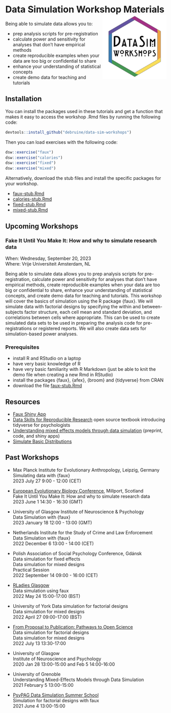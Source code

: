 
# Data Simulation Workshop Materials <img src="man/figures/logo.png" style="float:right; width:200px;" />

Being able to simulate data allows you to:

- prep analysis scripts for pre-registration
- calculate power and sensitivity for analyses that don’t have empirical
  methods
- create reproducible examples when your data are too big or
  confidential to share
- enhance your understanding of statistical concepts
- create demo data for teaching and tutorials

## Installation

You can install the packages used in these tutorials and get a function
that makes it easy to access the workshop .Rmd files by running the
following code:

``` r
devtools::install_github("debruine/data-sim-workshops")
```

Then you can load exercises with the following code:

``` r
dsw::exercise("faux")
dsw::exercise("calories")
dsw::exercise("fixed")
dsw::exercise("mixed")
```

Alternatively, download the stub files and install the specific packages
for your workshop.

- [faux-stub.Rmd](https://raw.githubusercontent.com/debruine/data-sim-workshops/master/inst/stubs/faux-stub.Rmd)
- [calories-stub.Rmd](https://raw.githubusercontent.com/debruine/data-sim-workshops/master/inst/stubs/calories-stub.Rmd)
- [fixed-stub.Rmd](https://raw.githubusercontent.com/debruine/data-sim-workshops/master/inst/stubs/fixed-stub.Rmd)
- [mixed-stub.Rmd](https://raw.githubusercontent.com/debruine/data-sim-workshops/master/inst/stubs/mixed-stub.Rmd)

## Upcoming Workshops

<!--
### Simulating data with faux
&#10;When: 9:00 - 12:00, Thursday, July 27, 2023  
Where: Max Planck Institute for Evolutionary Anthropology, Leipzig, Germany
&#10;Being able to simulate data allows you to prep analysis scripts for pre-registration, calculate power and sensitivity for analyses that don’t have empirical methods, create reproducible examples when your data are too big or confidential to share, enhance your understanding of statistical concepts, and create demo data for teaching and tutorials. This workshop will cover the basics of simulation using the R package {faux}. In the first half of the workshop, we will simulate data with factorial designs by specifying the within and between-subjects factor structure, each cell mean and standard deviation, and correlations between cells where appropriate. We will use these to set up simulation-based power analyses. In the second half of the workshop, we will cover simulating data for a mixed design, where trials are crossed with subjects. We will learn how to analyse this using {lme4}, with a focus on understanding how the simulation parameters correspond to the output. 
&#10;Prep: Install R and RStudio, and run the following code to produce two HTML files. If you have trouble with this, please contact [Lisa](mailto:lisa.debruine@glasgow.ac.uk), who will help you troubleshoot.
&#10;``` r
# install workshop package that includes all packages used
devtools::install_github("debruine/data-sim-workshops")
&#10;# create stub files for the workshop
dsw::exercise("faux")
dsw::exercise("mixed")
&#10;# render files (may require some rmarkdown setup)
rmarkdown::render("faux-stub.Rmd")
rmarkdown::render("mixed-stub.Rmd")
```
&#10;-->

### Fake It Until You Make It: How and why to simulate research data

When: Wednesday, September 20, 2023  
Where: Vrije Universiteit Amsterdam, NL

Being able to simulate data allows you to prep analysis scripts for
pre-registration, calculate power and sensitivity for analyses that
don’t have empirical methods, create reproducible examples when your
data are too big or confidential to share, enhance your understanding of
statistical concepts, and create demo data for teaching and tutorials.
This workshop will cover the basics of simulation using the R package
{faux}. We will simulate data with factorial designs by specifying the
within and between-subjects factor structure, each cell mean and
standard deviation, and correlations between cells where appropriate.
This can be used to create simulated data sets to be used in preparing
the analysis code for pre-registrations or registered reports. We will
also create data sets for simulation-based power analyses.

### Prerequisites

- install R and RStudio on a laptop
- have very basic knowledge of R
- have very basic familiarity with R Markdown (just be able to knit the
  demo file when creating a new Rmd in RStudio)
- install the packages {faux}, {afex}, {broom} and {tidyverse} from CRAN
- download the file
  [faux-stub.Rmd](https://raw.githubusercontent.com/debruine/data-sim-workshops/master/inst/stubs/faux-stub.Rmd)

<!--
&#10;### Data Simulation with {faux}
&#10;When: Wednesday, January 18 12:00 - 13:00 (GMT)  
Where: Methods & MetaScience, University of Glasgow
&#10;This session will cover the basics of simulation using {faux}. We will simulate data with factorial designs by specifying the within and between-subjects factor structure, each cell mean and standard deviation, and correlations between cells where appropriate. This can be used to create simulated data sets to be used in preparing the analysis code for pre-registrations or registered reports. We will also create data sets for simulation-based power analyses. Students will need to have very basic knowledge of R and R Markdown, and have installed {faux}, {afex}, {broom} and {tidyverse}.
&#10;#### Prep
&#10;* Install R packages from CRAN: `tidyverse`, `afex`, `faux`, and `broom`
* Download files:  [faux-stub.Rmd](https://raw.githubusercontent.com/debruine/data-sim-workshops/master/inst/stubs/faux-stub.Rmd)
&#10;
### Data simulation for mixed designs
&#10;This session will cover simulating data for a mixed design, where trials are crossed with subjects. We will learn how to analyse this using {lme4}, with a focus on understanding how the simulation parameters correspond to the output. Finally, we will learn how to use simulation to calculate power. Students will need to have basic knowledge of R and R Markdown, some familiarity with mixed designs (even if they don't currently analyse them with mixed models) and have installed {faux}, {afex}, {tidyverse}, and {lme4}.
&#10;#### Prep
&#10;* Install R packages from CRAN: `tidyverse`, `afex`, `lme4`, `broom`, `broom.mixed`, `faux`
* Download files: [mixed-stub.Rmd](https://raw.githubusercontent.com/debruine/data-sim-workshops/master/inst/stubs/mixed-stub.Rmd)
-->

## Resources

- [Faux Shiny App](https://shiny.psy.gla.ac.uk/debruine/fauxapp/)
- [Data Skills for Reproducible
  Research](https://psyteachr.github.io/reprores/) open source textbook
  introducing tidyverse for psychologists
- [Understanding mixed effects models through data
  simulation](https://osf.io/3cz2e/) (preprint, code, and shiny apps)
- [Simulate Basic
  Distributions](https://shiny.psy.gla.ac.uk/debruine/simulate/)

## Past Workshops

- Max Planck Institute for Evolutionary Anthropology, Leipzig, Germany  
  Simulating data with {faux}  
  2023 July 27 9:00 - 12:00 (CET)

- [European Evolutionary Biology
  Conference](https://www.empseb28.com/workshops), Millport, Scotland  
  Fake It Until You Make It: How and why to simulate research data  
  2023 June 1 14:30 - 16:30 (GMT)

- University of Glasgow Institute of Neuroscience & Psychology  
  Data Simulation with {faux}  
  2023 January 18 12:00 - 13:00 (GMT)

- Netherlands Institute for the Study of Crime and Law Enforcement  
  Data Simulation with {faux}  
  2022 December 6 13:00 - 14:00 (CET)

- Polish Association of Social Psychology Conference, Gdánsk  
  Data simulation for fixed effects  
  Data simulation for mixed designs  
  Practical Session  
  2022 September 14 09:00 - 16:00 (CET)

- [RLadies
  Glasgow](https://www.meetup.com/rladies-glasgow/events/285942871/)  
  Data simulation using faux  
  2022 May 24 15:00-17:00 (BST)

- University of York Data simulation for factorial designs  
  Data simulation for mixed designs  
  2022 April 27 09:00-17:00 (BST)

- [From Proposal to Publication: Pathways to Open
  Science](https://www.dropbox.com/s/aydsuk6eahxumzu/OSW-Jul21.pdf?dl=0)  
  Data simulation for factorial designs  
  Data simulation for mixed designs  
  2022 July 13 13:30-17:00

- University of Glasgow  
  Institute of Neuroscience and Psychology  
  2020 Jan 28 13:00-15:00 and Feb 5 14:00-16:00

- University of Grenoble  
  Understanding Mixed-Effects Models through Data Simulation  
  2021 February 5 13:00-15:00

- [PsyPAG Data Simulation Summer
  School](https://simsummerschool.github.io/)  
  Simulation for factorial designs with faux  
  2021 June 4 13:00-15:00

